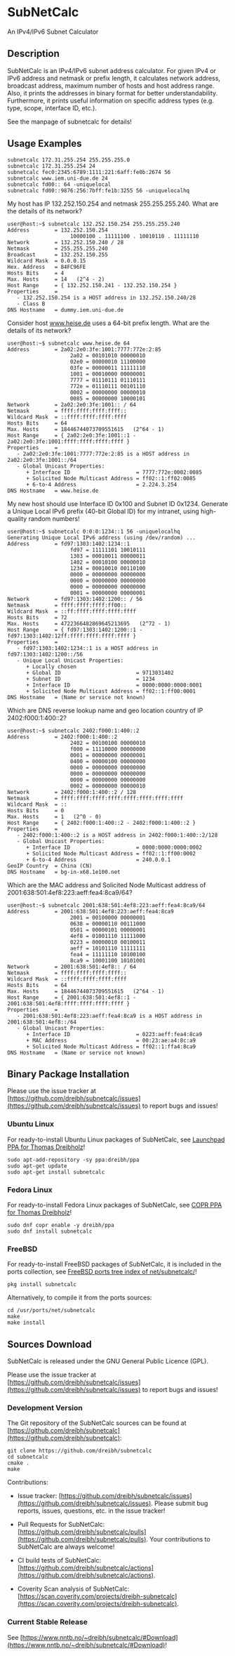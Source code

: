 # SubNetCalc
An IPv4/IPv6 Subnet Calculator

## Description

SubNetCalc is an IPv4/IPv6 subnet address calculator. For given IPv4 or IPv6
address and netmask or prefix length, it calculates network address, broadcast
address, maximum number of hosts and host address range. Also, it prints the
addresses in binary format for better understandability. Furthermore, it prints
useful information on specific address types (e.g. type, scope, interface ID,
etc.).

See the manpage of subnetcalc for details!

## Usage Examples

```
subnetcalc 172.31.255.254 255.255.255.0
subnetcalc 172.31.255.254 24
subnetcalc fec0:2345:6789:1111:221:6aff:fe0b:2674 56
subnetcalc www.iem.uni-due.de 24
subnetcalc fd00:: 64 -uniquelocal
subnetcalc fd00::9876:256:7bff:fe1b:3255 56 -uniquelocalhq
```

My host has IP 132.252.150.254 and netmask 255.255.255.240. What are the details of its network?

```
user@host:~$ subnetcalc 132.252.150.254 255.255.255.240
Address        = 132.252.150.254
                    10000100 . 11111100 . 10010110 . 11111110
Network        = 132.252.150.240 / 28
Netmask        = 255.255.255.240
Broadcast      = 132.252.150.255
Wildcard Mask  = 0.0.0.15
Hex. Address   = 84FC96FE
Hosts Bits     = 4
Max. Hosts     = 14   (2^4 - 2)
Host Range     = { 132.252.150.241 - 132.252.150.254 }
Properties     =
   - 132.252.150.254 is a HOST address in 132.252.150.240/28
   - Class B
DNS Hostname   = dummy.iem.uni-due.de
```

Consider host www.heise.de uses a 64-bit prefix length. What are the details of its network?

```
user@host:~$ subnetcalc www.heise.de 64
Address        = 2a02:2e0:3fe:1001:7777:772e:2:85
                    2a02 = 00101010 00000010
                    02e0 = 00000010 11100000
                    03fe = 00000011 11111110
                    1001 = 00010000 00000001
                    7777 = 01110111 01110111
                    772e = 01110111 00101110
                    0002 = 00000000 00000010
                    0085 = 00000000 10000101
Network        = 2a02:2e0:3fe:1001:: / 64
Netmask        = ffff:ffff:ffff:ffff::
Wildcard Mask  = ::ffff:ffff:ffff:ffff
Hosts Bits     = 64
Max. Hosts     = 18446744073709551615   (2^64 - 1)
Host Range     = { 2a02:2e0:3fe:1001::1 - 2a02:2e0:3fe:1001:ffff:ffff:ffff:ffff }
Properties     =
   - 2a02:2e0:3fe:1001:7777:772e:2:85 is a HOST address in 2a02:2e0:3fe:1001::/64
   - Global Unicast Properties:
      + Interface ID                     = 7777:772e:0002:0085
      + Solicited Node Multicast Address = ff02::1:ff02:0085
      + 6-to-4 Address                   = 2.224.3.254
DNS Hostname   = www.heise.de
```

My new host should use Interface ID 0x100 and Subnet ID 0x1234. Generate a Unique Local IPv6 prefix (40-bit Global ID) for my intranet, using high-quality random numbers!

```
user@host:~$ subnetcalc 0:0:0:1234::1 56 -uniquelocalhq
Generating Unique Local IPv6 address (using /dev/random) ...
Address        = fd97:1303:1402:1234::1
                    fd97 = 11111101 10010111
                    1303 = 00010011 00000011
                    1402 = 00010100 00000010
                    1234 = 00010010 00110100
                    0000 = 00000000 00000000
                    0000 = 00000000 00000000
                    0000 = 00000000 00000000
                    0001 = 00000000 00000001
Network        = fd97:1303:1402:1200:: / 56
Netmask        = ffff:ffff:ffff:ff00::
Wildcard Mask  = ::ff:ffff:ffff:ffff:ffff
Hosts Bits     = 72
Max. Hosts     = 4722366482869645213695   (2^72 - 1)
Host Range     = { fd97:1303:1402:1200::1 - fd97:1303:1402:12ff:ffff:ffff:ffff:ffff }
Properties     =
   - fd97:1303:1402:1234::1 is a HOST address in fd97:1303:1402:1200::/56
   - Unique Local Unicast Properties:
      + Locally chosen
      + Global ID                        = 9713031402
      + Subnet ID                        = 1234
      + Interface ID                     = 0000:0000:0000:0001
      + Solicited Node Multicast Address = ff02::1:ff00:0001
DNS Hostname   = (Name or service not known)
```

Which are DNS reverse lookup name and geo location country of IP 2402:f000:1:400::2?

```
user@host:~$ subnetcalc 2402:f000:1:400::2
Address        = 2402:f000:1:400::2
                    2402 = 00100100 00000010
                    f000 = 11110000 00000000
                    0001 = 00000000 00000001
                    0400 = 00000100 00000000
                    0000 = 00000000 00000000
                    0000 = 00000000 00000000
                    0000 = 00000000 00000000
                    0002 = 00000000 00000010
Network        = 2402:f000:1:400::2 / 128
Netmask        = ffff:ffff:ffff:ffff:ffff:ffff:ffff:ffff
Wildcard Mask  = ::
Hosts Bits     = 0
Max. Hosts     = 1   (2^0 - 0)
Host Range     = { 2402:f000:1:400::2 - 2402:f000:1:400::2 }
Properties     =
   - 2402:f000:1:400::2 is a HOST address in 2402:f000:1:400::2/128
   - Global Unicast Properties:
      + Interface ID                     = 0000:0000:0000:0002
      + Solicited Node Multicast Address = ff02::1:ff00:0002
      + 6-to-4 Address                   = 240.0.0.1
GeoIP Country  = China (CN)
DNS Hostname   = bg-in-x68.1e100.net
```

Which are the MAC address and Solicited Node Multicast address of 2001:638:501:4ef8:223:aeff:fea4:8ca9/64?

```
user@host:~$ subnetcalc 2001:638:501:4ef8:223:aeff:fea4:8ca9/64
Address        = 2001:638:501:4ef8:223:aeff:fea4:8ca9
                    2001 = 00100000 00000001
                    0638 = 00000110 00111000
                    0501 = 00000101 00000001
                    4ef8 = 01001110 11111000
                    0223 = 00000010 00100011
                    aeff = 10101110 11111111
                    fea4 = 11111110 10100100
                    8ca9 = 10001100 10101001
Network        = 2001:638:501:4ef8:: / 64
Netmask        = ffff:ffff:ffff:ffff::
Wildcard Mask  = ::ffff:ffff:ffff:ffff
Hosts Bits     = 64
Max. Hosts     = 18446744073709551615   (2^64 - 1)
Host Range     = { 2001:638:501:4ef8::1 - 2001:638:501:4ef8:ffff:ffff:ffff:ffff }
Properties     =
   - 2001:638:501:4ef8:223:aeff:fea4:8ca9 is a HOST address in 2001:638:501:4ef8::/64
   - Global Unicast Properties:
      + Interface ID                     = 0223:aeff:fea4:8ca9
      + MAC Address                      = 00:23:ae:a4:8c:a9
      + Solicited Node Multicast Address = ff02::1:ffa4:8ca9
DNS Hostname   = (Name or service not known)
```

## Binary Package Installation

Please use the issue tracker at [https://github.com/dreibh/subnetcalc/issues](https://github.com/dreibh/subnetcalc/issues) to report bugs and issues!

### Ubuntu Linux

For ready-to-install Ubuntu Linux packages of SubNetCalc, see [Launchpad PPA for Thomas Dreibholz](https://launchpad.net/~dreibh/+archive/ubuntu/ppa/+packages?field.name_filter=subnetcalc&field.status_filter=published&field.series_filter=)!

```
sudo apt-add-repository -sy ppa:dreibh/ppa
sudo apt-get update
sudo apt-get install subnetcalc
```

### Fedora Linux

For ready-to-install Fedora Linux packages of SubNetCalc, see [COPR PPA for Thomas Dreibholz](https://copr.fedorainfracloud.org/coprs/dreibh/ppa/package/subnetcalc/)!

```
sudo dnf copr enable -y dreibh/ppa
sudo dnf install subnetcalc
```

### FreeBSD

For ready-to-install FreeBSD packages of SubNetCalc, it is included in the ports collection, see [FreeBSD ports tree index of net/subnetcalc/](https://cgit.freebsd.org/ports/tree/net/subnetcalc/)!

```
pkg install subnetcalc
```

Alternatively, to compile it from the ports sources:

```
cd /usr/ports/net/subnetcalc
make
make install
```

## Sources Download

SubNetCalc is released under the GNU General Public Licence (GPL).

Please use the issue tracker at [https://github.com/dreibh/subnetcalc/issues](https://github.com/dreibh/subnetcalc/issues) to report bugs and issues!

### Development Version

The Git repository of the SubNetCalc sources can be found at [https://github.com/dreibh/subnetcalc](https://github.com/dreibh/subnetcalc):

```
git clone https://github.com/dreibh/subnetcalc
cd subnetcalc
cmake .
make
```

Contributions:

- Issue tracker: [https://github.com/dreibh/subnetcalc/issues](https://github.com/dreibh/subnetcalc/issues).
  Please submit bug reports, issues, questions, etc. in the issue tracker!

- Pull Requests for SubNetCalc: [https://github.com/dreibh/subnetcalc/pulls](https://github.com/dreibh/subnetcalc/pulls).
  Your contributions to SubNetCalc are always welcome!

- CI build tests of SubNetCalc: [https://github.com/dreibh/subnetcalc/actions](https://github.com/dreibh/subnetcalc/actions).

- Coverity Scan analysis of SubNetCalc: [https://scan.coverity.com/projects/dreibh-subnetcalc](https://scan.coverity.com/projects/dreibh-subnetcalc).

### Current Stable Release

See [https://www.nntb.no/~dreibh/subnetcalc/#Download](https://www.nntb.no/~dreibh/subnetcalc/#Download)!
